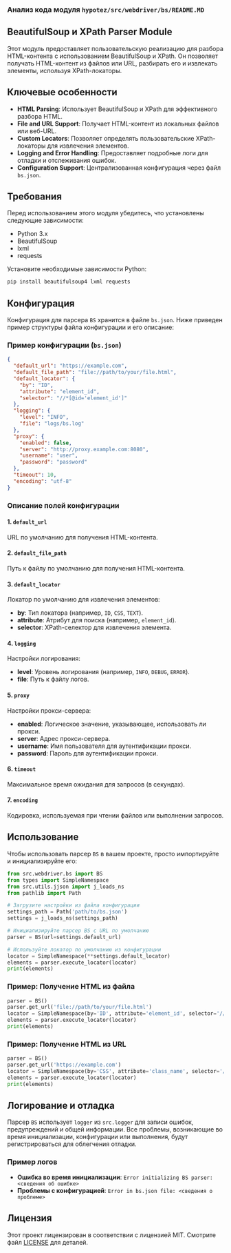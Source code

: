 ### Анализ кода модуля `hypotez/src/webdriver/bs/README.MD`

## BeautifulSoup и XPath Parser Module

Этот модуль предоставляет пользовательскую реализацию для разбора HTML-контента с использованием BeautifulSoup и XPath. Он позволяет получать HTML-контент из файлов или URL, разбирать его и извлекать элементы, используя XPath-локаторы.

## Ключевые особенности

-   **HTML Parsing**: Использует BeautifulSoup и XPath для эффективного разбора HTML.
-   **File and URL Support**: Получает HTML-контент из локальных файлов или веб-URL.
-   **Custom Locators**: Позволяет определять пользовательские XPath-локаторы для извлечения элементов.
-   **Logging and Error Handling**: Предоставляет подробные логи для отладки и отслеживания ошибок.
-   **Configuration Support**: Централизованная конфигурация через файл `bs.json`.

## Требования

Перед использованием этого модуля убедитесь, что установлены следующие зависимости:

*   Python 3.x
*   BeautifulSoup
*   lxml
*   requests

Установите необходимые зависимости Python:

```bash
pip install beautifulsoup4 lxml requests
```

## Конфигурация

Конфигурация для парсера `BS` хранится в файле `bs.json`. Ниже приведен пример структуры файла конфигурации и его описание:

### Пример конфигурации (`bs.json`)

```json
{
  "default_url": "https://example.com",
  "default_file_path": "file://path/to/your/file.html",
  "default_locator": {
    "by": "ID",
    "attribute": "element_id",
    "selector": "//*[@id='element_id']"
  },
  "logging": {
    "level": "INFO",
    "file": "logs/bs.log"
  },
  "proxy": {
    "enabled": false,
    "server": "http://proxy.example.com:8080",
    "username": "user",
    "password": "password"
  },
  "timeout": 10,
  "encoding": "utf-8"
}
```

### Описание полей конфигурации

#### 1. `default_url`

URL по умолчанию для получения HTML-контента.

#### 2. `default_file_path`

Путь к файлу по умолчанию для получения HTML-контента.

#### 3. `default_locator`

Локатор по умолчанию для извлечения элементов:

*   **by**: Тип локатора (например, `ID`, `CSS`, `TEXT`).
*   **attribute**: Атрибут для поиска (например, `element_id`).
*   **selector**: XPath-селектор для извлечения элемента.

#### 4. `logging`

Настройки логирования:

*   **level**: Уровень логирования (например, `INFO`, `DEBUG`, `ERROR`).
*   **file**: Путь к файлу логов.

#### 5. `proxy`

Настройки прокси-сервера:

*   **enabled**: Логическое значение, указывающее, использовать ли прокси.
*   **server**: Адрес прокси-сервера.
*   **username**: Имя пользователя для аутентификации прокси.
*   **password**: Пароль для аутентификации прокси.

#### 6. `timeout`

Максимальное время ожидания для запросов (в секундах).

#### 7. `encoding`

Кодировка, используемая при чтении файлов или выполнении запросов.

## Использование

Чтобы использовать парсер `BS` в вашем проекте, просто импортируйте и инициализируйте его:

```python
from src.webdriver.bs import BS
from types import SimpleNamespace
from src.utils.jjson import j_loads_ns
from pathlib import Path

# Загрузите настройки из файла конфигурации
settings_path = Path('path/to/bs.json')
settings = j_loads_ns(settings_path)

# Инициализируйте парсер BS с URL по умолчанию
parser = BS(url=settings.default_url)

# Используйте локатор по умолчанию из конфигурации
locator = SimpleNamespace(**settings.default_locator)
elements = parser.execute_locator(locator)
print(elements)
```

### Пример: Получение HTML из файла

```python
parser = BS()
parser.get_url('file://path/to/your/file.html')
locator = SimpleNamespace(by='ID', attribute='element_id', selector='//*[@id="element_id"]')
elements = parser.execute_locator(locator)
print(elements)
```

### Пример: Получение HTML из URL

```python
parser = BS()
parser.get_url('https://example.com')
locator = SimpleNamespace(by='CSS', attribute='class_name', selector='//*[contains(@class, "class_name")]')
elements = parser.execute_locator(locator)
print(elements)
```

## Логирование и отладка

Парсер `BS` использует `logger` из `src.logger` для записи ошибок, предупреждений и общей информации. Все проблемы, возникающие во время инициализации, конфигурации или выполнения, будут регистрироваться для облегчения отладки.

### Пример логов

*   **Ошибка во время инициализации**: `Error initializing BS parser: <сведения об ошибке>`
*   **Проблемы с конфигурацией**: `Error in bs.json file: <сведения о проблеме>`

## Лицензия

Этот проект лицензирован в соответствии с лицензией MIT. Смотрите файл [LICENSE](../../LICENSE) для деталей.
